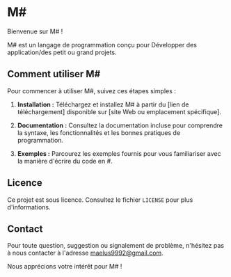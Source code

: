 # M#

Bienvenue sur M# !

M# est un langage de programmation conçu pour Développer des application/des petit ou grand projets.

## Comment utiliser M#

Pour commencer à utiliser M#, suivez ces étapes simples :

1. **Installation :**
   Téléchargez et installez M# à partir du [lien de téléchargement] disponible sur [site Web ou emplacement spécifique].

2. **Documentation :**
   Consultez la documentation incluse pour comprendre la syntaxe, les fonctionnalités et les bonnes pratiques de programmation.

3. **Exemples :**
   Parcourez les exemples fournis pour vous familiariser avec la manière d'écrire du code en #.

## Licence

Ce projet est sous licence. Consultez le fichier `LICENSE` pour plus d'informations.

## Contact

Pour toute question, suggestion ou signalement de problème, n'hésitez pas à nous contacter à l'adresse maelus9992@gmail.com.

Nous apprécions votre intérêt pour M# !

